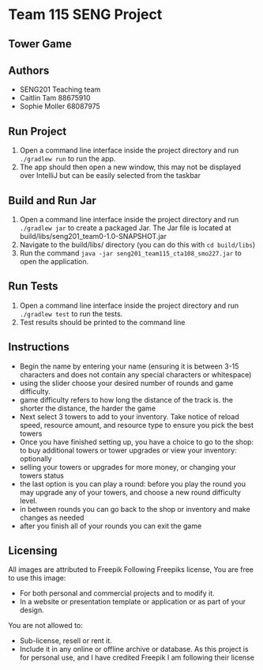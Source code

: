 # Team 115 SENG Project
## Tower Game

## Authors
- SENG201 Teaching team
- Caitlin Tam 88675910
- Sophie Moller 68087975

## Run Project
1. Open a command line interface inside the project directory and run `./gradlew run` to run the app.
2. The app should then open a new window, this may not be displayed over IntelliJ but can be easily selected from the taskbar

## Build and Run Jar
1. Open a command line interface inside the project directory and run `./gradlew jar` to create a packaged Jar. The Jar file is located at build/libs/seng201_team0-1.0-SNAPSHOT.jar
2. Navigate to the build/libs/ directory (you can do this with `cd build/libs`)
3. Run the command `java -jar seng201_team115_cta108_smo227.jar` to open the application.

## Run Tests
1. Open a command line interface inside the project directory and run `./gradlew test` to run the tests.
2. Test results should be printed to the command line

## Instructions
- Begin the name by entering your name (ensuring it is between 3-15 characters and does not contain any special characters or whitespace)
- using the slider choose your desired number of rounds and game difficulty.
- game difficulty refers to how long the distance of the track is. the shorter the distance, the harder the game
- Next select 3 towers to add to your inventory. Take notice of reload speed, resource amount, and resource type to ensure you pick the best towers
- Once you have finished setting up, you have a choice to go to the shop: to buy additional towers or tower upgrades or view your inventory: optionally
- selling your towers or upgrades for more money, or changing your towers status
- the last option is you can play a round: before you play the round you may upgrade any of your towers, and choose a new round difficulty level.
- in between rounds you can go back to the shop or inventory and make changes as needed
- after you finish all of your rounds you can exit the game

## Licensing
All images are attributed to Freepik
Following Freepiks license, You are free to use this image:
- For both personal and commercial projects and to modify it.
- In a website or presentation template or application or as part of your design.

You are not allowed to:
- Sub-license, resell or rent it.
- Include it in any online or offline archive or database.
  As this project is for personal use, and I have credited Freepik I am following their license
